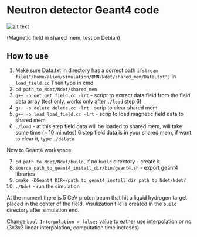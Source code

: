# Neutron detector Geant4 code

![alt text](https://github.com/dinAlt220/Ndet/image.png?raw=true)

(Magnetic field in shared mem, test on Debian)

## How to use

1. Make sure Data.txt in directory has a correct path `ifstream file("/home/alion/simulation/BMN/Ndet/shared_mem/Data.txt")` in `load_field.cc`
Then type in cmd
2. `cd path_to_Ndet/Ndet/shared_mem`
3. `g++ -o get get_field.cc -lrt` - script to extract data field from the field data array (test only, works only after `./load` step 6)
4. `g++ -o delete delete.cc -lrt` - scrip to clear shared mem
5. `g++ -o load load_field.cc -lrt` - scrip to load magnetic field data to shared mem
6. `./load` - at this step field data will be loaded to shared mem, will take some time (~ 10 minutes)
6 step field data is in your shared mem, if want to clear it, type `./delete`

Now to Geant4 workspace

7. `cd path_to_Ndet/Ndet/build`, if no `build` directory - create it
8. `source path_to_geant4_install_dir/bin/geant4.sh` - export geant4 libraries
9. `cmake -DGeant4_DIR=/path_to_geant4_install_dir path_to_Ndet/Ndet/`
10. `./Ndet` - run the simulation

At the moment there is 5 GeV proton beam that hit a liquid hydrogen target placed in the center of the field. Visulization file is created in the `build` directory after simulation end.

Change `bool Interpolation = false;` value to eather use interpolation or no (3x3x3 linear interpolation, computation time increses)